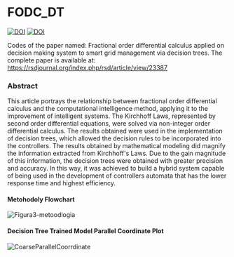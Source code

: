 # FODC_DT
[![DOI](https://zenodo.org/badge/440560213.svg)](https://zenodo.org/badge/latestdoi/440560213) 
[![DOI](https://img.shields.io/badge/RSD-10.33448%2Frsd--v10i16.23387-brightgreen)](https://rsdjournal.org/index.php/rsd/article/view/23387) <br> 

Codes of the paper named: Fractional order differential calculus applied on decision making system to smart grid management via decision trees.
The complete paper is available at: https://rsdjournal.org/index.php/rsd/article/view/23387

### Abstract
This article portrays the relationship between fractional order differential calculus and the computational intelligence method, applying it to the improvement of intelligent systems. The Kirchhoff Laws, represented by second order differential equations, were solved via non-integer order differential calculus. The results obtained were used in the implementation of decision trees, which allowed the decision rules to be incorporated into the controllers. The results obtained by mathematical modeling did magnify the information extracted from Kirchhoff's Laws. Due to the gain magnitude of this information, the decision trees were obtained with greater precision and accuracy. In this way, it was achieved to build a hybrid system capable of being used in the development of controllers automata that has the lower response time and highest efficiency.

#### Metohodoly Flowchart
![Figura3-metoodlogia](https://user-images.githubusercontent.com/39010251/156167705-1bc9c3e2-3842-48f1-8e25-d049012a6056.png)

#### Decision Tree Trained Model Parallel Coordinate Plot
![CoarseParallelCoorrdinate](https://user-images.githubusercontent.com/39010251/156171272-902d1876-1f90-4594-9b5e-a2a887607ccc.png)


